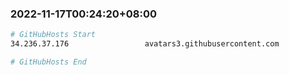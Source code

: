 
###  2022-11-17T00:24:20+08:00
```bash
# GitHubHosts Start
34.236.37.176                 avatars3.githubusercontent.com

# GitHubHosts End

```


